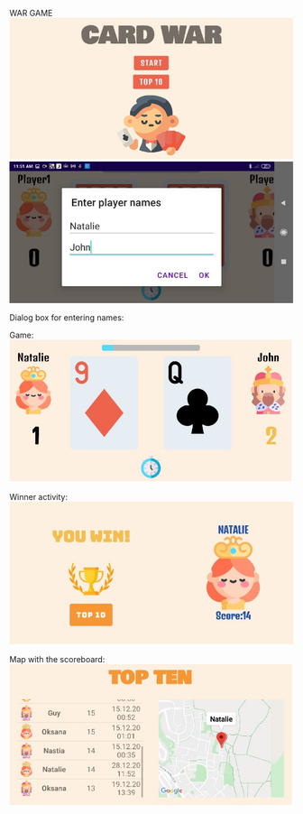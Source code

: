 WAR GAME
![](screenshots/start.jpg) ![](screenshots/names.jpg)



Dialog box for entering names:



Game:
![](screenshots/wargame.jpg)


Winner activity:
![](screenshots/winner.jpg)


Map with the scoreboard: 
![](screenshots/scoreboard.jpg)
